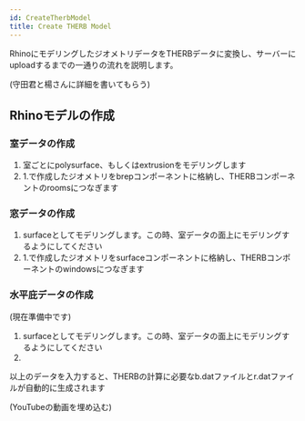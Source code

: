 ```yaml
---
id: CreateTherbModel
title: Create THERB Model
---
```


RhinoにモデリングしたジオメトリデータをTHERBデータに変換し、サーバーにuploadするまでの一通りの流れを説明します。  

(守田君と楊さんに詳細を書いてもらう)
## Rhinoモデルの作成  
### 室データの作成  
1. 室ごとにpolysurface、もしくはextrusionをモデリングします   
1. 1.で作成したジオメトリをbrepコンポーネントに格納し、THERBコンポーネントのroomsにつなぎます  

### 窓データの作成  
1. surfaceとしてモデリングします。この時、室データの面上にモデリングするようにしてください    
1. 1.で作成したジオメトリをsurfaceコンポーネントに格納し、THERBコンポーネントのwindowsにつなぎます  

### 水平庇データの作成  
(現在準備中です)  
1. surfaceとしてモデリングします。この時、室データの面上にモデリングするようにしてください  
2. 

以上のデータを入力すると、THERBの計算に必要なb.datファイルとr.datファイルが自動的に生成されます  

(YouTubeの動画を埋め込む)  
